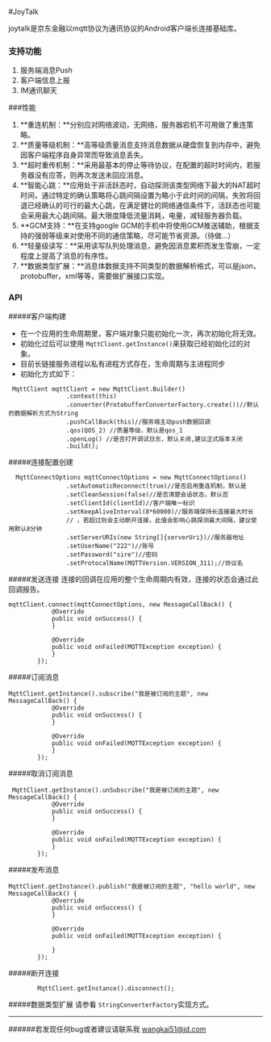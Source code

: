 #JoyTalk

joytalk是京东金融以mqtt协议为通讯协议的Android客户端长连接基础库。
### 支持功能
1. 服务端消息Push
2. 客户端信息上报
3. IM通讯聊天

###性能
1. **重连机制：**分别应对网络波动，无网络，服务器宕机不可用做了重连策略。
2. **质量等级机制：**高等级质量消息支持消息数据从硬盘恢复到内存中，避免因客户端程序自身异常而导致消息丢失。
3. **超时重传机制：**采用最基本的停止等待协议，在配置的超时时间内，若服务器没有应答，则再次发送未回应消息。
4. **智能心跳：**应用处于非活跃态时，自动探测该类型网络下最大的NAT超时时间，通过特定的确认策略将心跳间隔设置为略小于此时间的间隔，失败将回退已经确认的可行的最大心跳，在满足健壮的网络通信条件下，活跃态也可能会采用最大心跳间隔。最大限度降低流量消耗，电量，减轻服务器负载。
5. **GCM支持：**在支持google GCM的手机中将使用GCM推送辅助，根据支持的强弱等级来对使用不同的通信策略，尽可能节省资源。（待做...）
6. **轻量级读写：**采用读写队列处理消息，避免因消息累积而发生雪崩，一定程度上提高了消息的有序性。
7. **数据类型扩展：**消息体数据支持不同类型的数据解析格式，可以是json，protobuffer，xml等等，需要做扩展接口实现。


### API

#####客户端构建
* 在一个应用的生命周期里，客户端对象只能初始化一次，再次初始化将无效。
* 初始化过后可以使用 `MqttClient.getInstance()`来获取已经初始化过的对象。
* 目前长链接服务进程以私有进程方式存在，生命周期与主进程同步
* 初始化方式如下：

```
 MqttClient mqttClient = new MqttClient.Builder()
                .context(this)
                .converter(ProtobufferConverterFactory.create())//默认的数据解析方式为String
                .pushCallBack(this)//服务端主动push数据回调
                .qos(QOS_2) //质量等级，默认是qos_1
                .openLog() //是否打开调试日志，默认关闭,建议正式版本关闭
                .build();
```

#####连接配置创建
```
  MqttConnectOptions mqttConnectOptions = new MqttConnectOptions()
                .setAutomaticReconnect(true)//是否启用重连机制，默认是
                .setCleanSession(false)//是否清楚会话状态，默认否
                .setClientId(clientId)//客户端唯一标识
                .setKeepAliveInterval(8*60000)//服务端保持长连接最大时长
                // ，若超过则会主动断开连接，此值会影响心跳探测最大间隔，建议使用默认8分钟
                .setServerURIs(new String[]{serverUri})//服务器地址
                .setUserName("222")//账号
                .setPassword("sire")//密码
                .setProtocalName(MQTTVersion.VERSION_311);//协议名
```
#####发送连接
连接的回调在应用的整个生命周期内有效，连接的状态会通过此回调报告。

```
mqttClient.connect(mqttConnectOptions, new MessageCallBack() {
            @Override
            public void onSuccess() {
            }

            @Override
            public void onFailed(MQTTException exception) {
            }
        });
```
#####订阅消息
```
MqttClient.getInstance().subscribe("我是被订阅的主题", new MessageCallBack() {
            @Override
            public void onSuccess() {
            }

            @Override
            public void onFailed(MQTTException exception) {
            }
        });
```
#####取消订阅消息
```
 MqttClient.getInstance().unSubscribe("我是被订阅的主题", new MessageCallBack() {
            @Override
            public void onSuccess() {
            }

            @Override
            public void onFailed(MQTTException exception) {
            }
        });
```
#####发布消息
```
MqttClient.getInstance().publish("我是被订阅的主题", "hello world", new MessageCallBack() {
            @Override
            public void onSuccess() {
            }

            @Override
            public void onFailed(MQTTException exception) {

            }
        });
```
#####断开连接
```
        MqttClient.getInstance().disconnect();
```
#####数据类型扩展
请参看 `StringConverterFactory`实现方式。   
    
    
    
---------------  
######若发现任何bug或者建议请联系我 <wangkai51@jd.com>
     
                
                